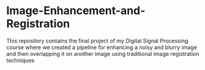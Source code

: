 # Image-Enhancement-and-Registration
This repository contains the final project of my Digital Signal Processing course where we created a pipeline for enhancing a noisy and blurry image and then overlapping it on another image using traditional image registration techniques
